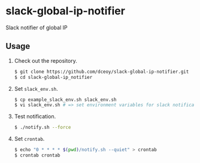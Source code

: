 slack-global-ip-notifier
========================

Slack notifier of global IP

Usage
-----

1.  Check out the repository.

    ```sh
    $ git clone https://github.com/dceoy/slack-global-ip-notifier.git
    $ cd slack-global-ip_notifier
    ```

2.  Set `slack_env.sh`.

    ```sh
    $ cp example_slack_env.sh slack_env.sh
    $ vi slack_env.sh # => set environment variables for slack notification
    ```

3.  Test notification.

    ```sh
    $ ./notify.sh --force
    ```

4.  Set `crontab`.

    ```sh
    $ echo "0 * * * * $(pwd)/notify.sh --quiet" > crontab
    $ crontab crontab
    ```
